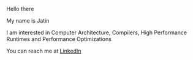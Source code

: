 Hello there

My name is Jatin

I am interested in Computer Architecture, Compilers, High Performance Runtimes and Performance Optimizations

You can reach me at [LinkedIn](https://www.linkedin.com/in/jatincj/)

<!---
cjatin/cjatin is a ✨ special ✨ repository because its `README.md` (this file) appears on your GitHub profile.
You can click the Preview link to take a look at your changes.
--->
